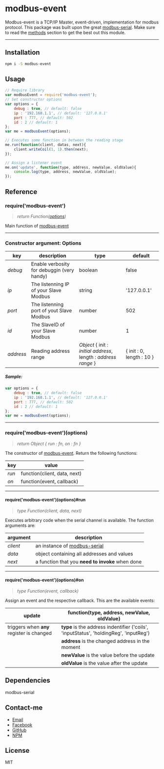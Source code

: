 # modbus-event

Modbus-event is a TCP/IP Master, event-driven, implementation for modbus protocol.
This package was built upon the great [modbus-serial](https://www.npmjs.com/package/modbus-serial).
Make sure to read the [methods](https://www.npmjs.com/package/modbus-serial#methods) section to get the best out this module.

___

## Installation

```bash
npm i -S modbus-event
```

## Usage

```javascript
// Require library
var modbusEvent = require('modbus-event');
// Set constructor options
var options = {
    debug : true, // default: false
    ip : '192.168.1.1', // default: '127.0.0.1'
    port : 777, // default: 502
    id : 2 // default: 1
};
var me = modbusEvent(options);

// Executes some function in between the reading stage
me.run(function(client, datas, next){
    client.writeCoil(1, 1).then(next);
});

// Assign a listener event
me.on('update', function(type, address, newValue, oldValue){
    console.log(type, address, newValue, oldValue);
});
```

## Reference

### require('modbus-event')
>_return Function([options](#constructor-object-argument-options))_

Main function of [modbus-event](https://www.npmjs.com/package/modbus-event)

***

### Constructor argument: Options

key | description | type | default
--- | --- | --- | ---
*debug* | Enable verbosity for debuggin (very handy) | boolean | false
*ip* | The listenning IP of your Slave Modbus | string | '127.0.0.1'
*port* | The listenning port of yout Slave Modbus | number | 502
*id* | The SlaveID of your Slave Modbus | number | 1
*address* | Reading address range | _Object_ { init : _initial address_, length : _address range_ } | { init : 0, length : 10 }

##### Sample:

```javascript
var options = {
    debug : true, // default: false
    ip : '192.168.1.1', // default: '127.0.0.1'
    port : 777, // default: 502
    id : 2 // default: 1
};
var me = modbusEvent(options);
```
***

### require('modbus-event')(options)
>_return Object { run : fn, on : fn }_

The constructor of [modbus-event](https://www.npmjs.com/package/modbus-event).
Return the following functions:

key | value
--- | ---
_run_ | function(client, data, next)
_on_ | function(event, callback)

___
#### require('modbus-event')(options)#run
>_type Function(client, data, next)_

Executes arbitrary code when the serial channel is available. The function arguments are:

argument | description
--- | ---
_client_ | an instance of [modbus-serial](https://www.npmjs.com/package/modbus-serial)
_data_ | object containing all addresses and values
_next_ | a function that you **need to invoke** when done

___

#### require('modbus-event')(options)#on
>_type Function(event, callback)_

Assign an event and the respective callback. This are the available events:

update | function(type, address, newValue, oldValue)
--- | ---
triggers when **any** register is changed | **type** is the address indentifier ('coils', 'inputStatus', 'holdingReg', 'inputReg')
&nbsp; | **address** is the changed address in the moment
&nbsp; | **newValue** is the value before the update
&nbsp; | **oldValue** is the value after the update

## Dependencies

modbus-serial

## Contact-me
* [Email](mailto:raphael.b.souza@hotmail.com)
* [Facebook](https://facebook.com/raphaelbs)
* [GitHub](https://github.com/raphaelbs)
* [NPM](https://npmjs.com/~raphaelbs)

## License

MIT
